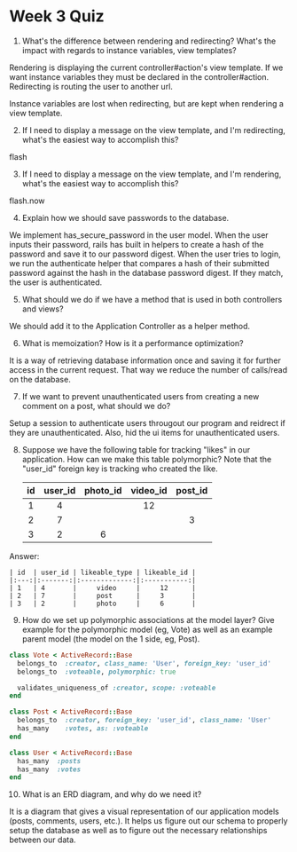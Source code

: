 # Week 3 Quiz
1. What's the difference between rendering and redirecting? What's the impact with regards to instance variables, view templates?

Rendering is displaying the current controller#action's view template. If we want
 instance variables they must be declared in the controller#action.
Redirecting is routing the user to another url.

Instance variables are lost when redirecting, but are kept when rendering a view template.

2. If I need to display a message on the view template, and I'm redirecting, what's the easiest way to accomplish this?

flash

3. If I need to display a message on the view template, and I'm rendering, what's the easiest way to accomplish this?

flash.now

4. Explain how we should save passwords to the database.

We implement has_secure_password in the user model. When the user inputs their
password, rails has built in helpers to create a hash of the password and save
it to our password digest. When the user tries to login, we run the authenticate
 helper that compares a hash of their submitted password against the hash in the
 database password digest. If they match, the user is authenticated.

5. What should we do if we have a method that is used in both controllers and views?

We should add it to the Application Controller as a helper method.

6. What is memoization? How is it a performance optimization?

It is a way of retrieving database information once and saving it for further 
access in the current request. That way we reduce the number of calls/read on
the database. 

7. If we want to prevent unauthenticated users from creating a new comment on a post, what should we do?

Setup a session to authenticate users througout our program and reidrect if they 
 are unauthenticated. Also, hid the ui items for unauthenticated users.

8. Suppose we have the following table for tracking "likes" in our application. How can we make this table polymorphic? Note that the "user_id" foreign key is tracking who created the like.

    | id  | user_id | photo_id | video_id | post_id |
    |:---:|:-------:|:--------:|:--------:|:-------:|
    | 1   | 4       |          | 12       |         |
    | 2   | 7       |          |          | 3       |
    | 3   | 2       | 6        |          |         |


Answer:

    | id  | user_id | likeable_type | likeable_id | 
    |:---:|:-------:|:-------------:|:-----------:|
    | 1   | 4       |     video     |     12      |
    | 2   | 7       |     post      |     3       |
    | 3   | 2       |     photo     |     6       |


9. How do we set up polymorphic associations at the model layer? Give example for the polymorphic model (eg, Vote) as well as an example parent model (the model on the 1 side, eg, Post).

```ruby
class Vote < ActiveRecord::Base
  belongs_to  :creator, class_name: 'User', foreign_key: 'user_id'
  belongs_to  :voteable, polymorphic: true

  validates_uniqueness_of :creator, scope: :voteable
end
```

```ruby
class Post < ActiveRecord::Base
  belongs_to  :creator, foreign_key: 'user_id', class_name: 'User'
  has_many    :votes, as: :voteable
end
```

```ruby
class User < ActiveRecord::Base
  has_many  :posts
  has_many  :votes
end
```

10. What is an ERD diagram, and why do we need it?

It is a diagram that gives a visual representation of our application models 
(posts, comments, users, etc.). It helps us figure out our schema to properly 
setup the database as well as to figure out the necessary relationships between 
our data.